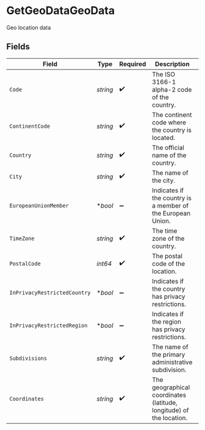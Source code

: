 # GetGeoDataGeoData

Geo location data


## Fields

| Field                                                               | Type                                                                | Required                                                            | Description                                                         | Example                                                             |
| ------------------------------------------------------------------- | ------------------------------------------------------------------- | ------------------------------------------------------------------- | ------------------------------------------------------------------- | ------------------------------------------------------------------- |
| `Code`                                                              | *string*                                                            | :heavy_check_mark:                                                  | The ISO 3166-1 alpha-2 code of the country.                         | VI                                                                  |
| `ContinentCode`                                                     | *string*                                                            | :heavy_check_mark:                                                  | The continent code where the country is located.                    | NA                                                                  |
| `Country`                                                           | *string*                                                            | :heavy_check_mark:                                                  | The official name of the country.                                   | United States Virgin Islands                                        |
| `City`                                                              | *string*                                                            | :heavy_check_mark:                                                  | The name of the city.                                               | Amsterdam                                                           |
| `EuropeanUnionMember`                                               | **bool*                                                             | :heavy_minus_sign:                                                  | Indicates if the country is a member of the European Union.         | true                                                                |
| `TimeZone`                                                          | *string*                                                            | :heavy_check_mark:                                                  | The time zone of the country.                                       | America/St_Thomas                                                   |
| `PostalCode`                                                        | *int64*                                                             | :heavy_check_mark:                                                  | The postal code of the location.                                    | 802                                                                 |
| `InPrivacyRestrictedCountry`                                        | **bool*                                                             | :heavy_minus_sign:                                                  | Indicates if the country has privacy restrictions.                  | true                                                                |
| `InPrivacyRestrictedRegion`                                         | **bool*                                                             | :heavy_minus_sign:                                                  | Indicates if the region has privacy restrictions.                   | true                                                                |
| `Subdivisions`                                                      | *string*                                                            | :heavy_check_mark:                                                  | The name of the primary administrative subdivision.                 | Saint Thomas                                                        |
| `Coordinates`                                                       | *string*                                                            | :heavy_check_mark:                                                  | The geographical coordinates (latitude, longitude) of the location. | 18.3381, -64.8941                                                   |